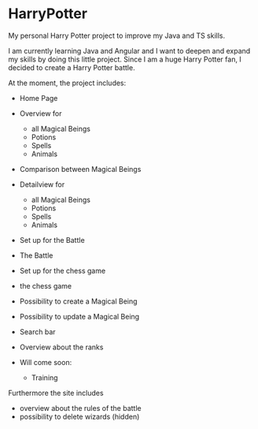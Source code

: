 # HarryPotter
My personal Harry Potter project to improve my Java and TS skills.

I am currently learning Java and Angular and I want to deepen and expand my skills by doing this little project.
Since I am a huge Harry Potter fan, I decided to create a Harry Potter battle.

At the moment, the project includes:

- Home Page
- Overview for
  - all Magical Beings
  - Potions
  - Spells
  - Animals
- Comparison between Magical Beings
- Detailview for
  - all Magical Beings
  - Potions
  - Spells
  - Animals
- Set up for the Battle
- The Battle
- Set up for the chess game
- the chess game
- Possibility to create a Magical Being
- Possibility to update a Magical Being
- Search bar
- Overview about the ranks 

- Will come soon:
  - Training

Furthermore the site includes 
- overview about the rules of the battle
- possibility to delete wizards (hidden)
